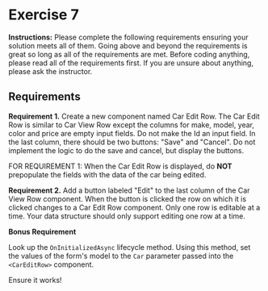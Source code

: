 # Exercise 7

**Instructions:** Please complete the following requirements ensuring your solution meets all of them. Going above and beyond the requirements is great so long as all of the requirements are met. Before coding anything, please read all of the requirements first. If you are unsure about anything, please ask the instructor.

## Requirements

**Requirement 1.** Create a new component named Car Edit Row. The Car Edit Row is similar to Car View Row except the columns for make, model, year, color and price are empty input fields.  Do not make the Id an input field. In the last column, there should be two buttons: "Save" and "Cancel". Do not implement the logic to do the save and cancel, but display the buttons.

FOR REQUIREMENT 1: When the Car Edit Row is displayed, do **NOT** prepopulate the fields with the data of the car being edited.

**Requirement 2.** Add a button labeled "Edit" to the last column of the Car View Row component. When the button is clicked the row on which it is clicked changes to a Car Edit Row component. Only one row is editable at a time. Your data structure should only support editing one row at a time.

**Bonus Requirement**

Look up the `OnInitializedAsync` lifecycle method. Using this method, set the values of the form's model to the `Car` parameter passed into the `<CarEditRow>` component.

Ensure it works!